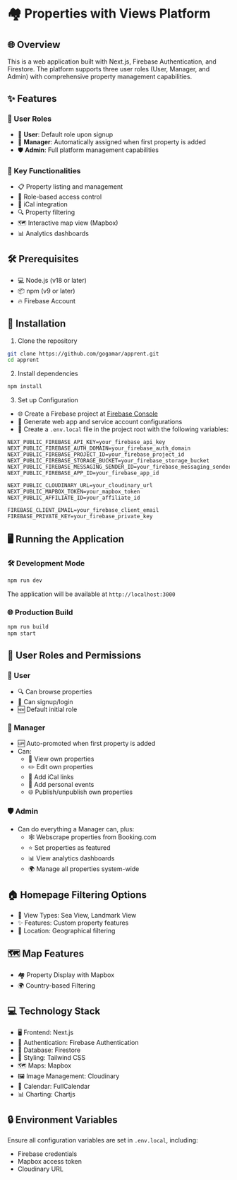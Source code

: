 # 🏘️ Properties with Views Platform

## 🌐 Overview

This is a web application built with Next.js, Firebase Authentication, and Firestore. The platform supports three user roles (User, Manager, and Admin) with comprehensive property management capabilities.

## ✨ Features

### 👥 User Roles

- 👤 **User**: Default role upon signup
- 🏡 **Manager**: Automatically assigned when first property is added
- 🛡️ **Admin**: Full platform management capabilities

### 🔑 Key Functionalities

- 📋 Property listing and management
- 🔐 Role-based access control
- 📆 iCal integration
- 🔍 Property filtering
- 🗺️ Interactive map view (Mapbox)
- 📊 Analytics dashboards

## 🛠️ Prerequisites

- 💻 Node.js (v18 or later)
- 📦 npm (v9 or later)
- 🔥 Firebase Account

## 🚀 Installation

1. Clone the repository

```bash
git clone https://github.com/gogamar/apprent.git
cd apprent
```

2. Install dependencies

```bash
npm install
```

3. Set up Configuration

- 🌐 Create a Firebase project at [Firebase Console](https://console.firebase.google.com/)
- 🔑 Generate web app and service account configurations
- 📄 Create a `.env.local` file in the project root with the following variables:

```
NEXT_PUBLIC_FIREBASE_API_KEY=your_firebase_api_key
NEXT_PUBLIC_FIREBASE_AUTH_DOMAIN=your_firebase_auth_domain
NEXT_PUBLIC_FIREBASE_PROJECT_ID=your_firebase_project_id
NEXT_PUBLIC_FIREBASE_STORAGE_BUCKET=your_firebase_storage_bucket
NEXT_PUBLIC_FIREBASE_MESSAGING_SENDER_ID=your_firebase_messaging_sender_id
NEXT_PUBLIC_FIREBASE_APP_ID=your_firebase_app_id

NEXT_PUBLIC_CLOUDINARY_URL=your_cloudinary_url
NEXT_PUBLIC_MAPBOX_TOKEN=your_mapbox_token
NEXT_PUBLIC_AFFILIATE_ID=your_affiliate_id

FIREBASE_CLIENT_EMAIL=your_firebase_client_email
FIREBASE_PRIVATE_KEY=your_firebase_private_key
```

## 🖥️ Running the Application

### 🛠️ Development Mode

```bash
npm run dev
```

The application will be available at `http://localhost:3000`

### 🌐 Production Build

```bash
npm run build
npm start
```

## 👥 User Roles and Permissions

### 👤 User

- 🔍 Can browse properties
- 🔐 Can signup/login
- 🆕 Default initial role

### 🏡 Manager

- 🆙 Auto-promoted when first property is added
- Can:
  - 👀 View own properties
  - ✏️ Edit own properties
  - 📆 Add iCal links
  - 📅 Add personal events
  - 🌐 Publish/unpublish own properties

### 🛡️ Admin

- Can do everything a Manager can, plus:
  - 🕸️ Webscrape properties from Booking.com
  - ⭐ Set properties as featured
  - 📊 View analytics dashboards
  - 🌍 Manage all properties system-wide

## 🏠 Homepage Filtering Options

- 🌅 View Types: Sea View, Landmark View
- ✨ Features: Custom property features
- 📍 Location: Geographical filtering

## 🗺️ Map Features

- 🏘️ Property Display with Mapbox
- 🌍 Country-based Filtering

## 💻 Technology Stack

- 🖥️ Frontend: Next.js
- 🔐 Authentication: Firebase Authentication
- 💾 Database: Firestore
- 🎨 Styling: Tailwind CSS
- 🗺️ Maps: Mapbox
- 🖼️ Image Management: Cloudinary
- 📅 Calendar: FullCalendar
- 📊 Charting: Chartjs

## 🔒 Environment Variables

Ensure all configuration variables are set in `.env.local`, including:

- Firebase credentials
- Mapbox access token
- Cloudinary URL
